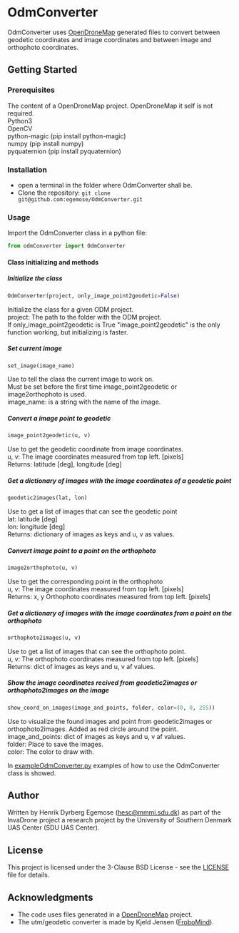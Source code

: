 # OdmConverter

OdmConverter uses [OpenDroneMap](https://github.com/OpenDroneMap/OpenDroneMap) generated files to convert between geodetic coordinates and image coordinates and between image and orthophoto coordinates.

## Getting Started

### Prerequisites

The content of a OpenDroneMap project. OpenDroneMap it self is not required.  
Python3  
OpenCV  
python-magic (pip install python-magic)  
numpy (pip install numpy)  
pyquaternion (pip install pyquaternion)  

### Installation

* open a terminal in the folder where OdmConverter shall be.
* Clone the repository:  `git clone git@github.com:egemose/OdmConverter.git`

### Usage

Import the OdmConverter class in a python file:

```python
from odmConverter import OdmConverter
```

#### Class initializing and methods

##### Initialize the class
```python
OdmConverter(project, only_image_point2geodetic=False)
```
Initialize the class for a given ODM project.  
project: The path to the folder with the ODM project.  
If only_image_point2geodetic is True "image_point2geodetic" is the only function working, but initializing is faster.

##### Set current image

```python
set_image(image_name)
```
Use to tell the class the current image to work on.  
Must be set before the first time image_point2geodetic or image2orthophoto is used.  
image_name: is a string with the name of the image.

##### Convert a image point to geodetic

```python
image_point2geodetic(u, v)
```
Use to get the geodetic coordinate from image coordinates.  
u, v: The image coordinates measured from top left. [pixels]  
Returns: latitude [deg], longitude [deg]

##### Get a dictionary of images with the image coordinates of a geodetic point

```python
geodetic2images(lat, lon)
```
Use to get a list of images that can see the geodetic point  
lat: latitude [deg]  
lon: longitude [deg]  
Returns: dictionary of images as keys and u, v as values.  

##### Convert image point to a point on the orthophoto

```python
image2orthophoto(u, v)
```
Use to get the corresponding point in the orthophoto  
u, v: The image coordinates measured from top left. [pixels]  
Returns: x, y Orthophoto coordinates measured from top left. [pixels]

##### Get a dictionary of images with the image coordinates from a point on the orthophoto

```python
orthophoto2images(u, v)
```
Use to get a list of images that can see the orthophoto point.  
u, v: The orthophoto coordinates measured from top left. [pixels]  
Returns: dict of images as keys and u, v af values.  

##### Show the image coordinates recived from geodetic2images or orthophoto2images on the image

```python
show_coord_on_images(image_and_points, folder, color=(0, 0, 255))
```
Use to visualize the found images and point from geodetic2images or orthophoto2images. Added as red circle around the point.  
image_and_points: dict of images as keys and u, v af values.  
folder: Place to save the images.  
color: The color to draw with.

In [exampleOdmConverter.py](exampleOdmConverter.py) examples of how to use the OdmConverter class is showed.

## Author

Written by Henrik Dyrberg Egemose (hesc@mmmi.sdu.dk) as part of the InvaDrone project a research project by the University of Southern Denmark UAS Center (SDU UAS Center).

## License

This project is licensed under the 3-Clause BSD License - see the [LICENSE](LICENSE) file for details.

## Acknowledgments

* The code uses files generated in a [OpenDroneMap](https://github.com/OpenDroneMap/OpenDroneMap) project.
* The utm/geodetic converter is made by Kjeld Jensen ([FroboMind](https://github.com/FroboLab/frobomind)).
